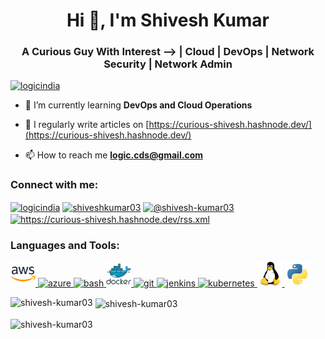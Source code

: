 <h1 align="center">Hi 👋, I'm Shivesh Kumar</h1>
<h3 align="center">A Curious Guy With Interest --> | Cloud | DevOps | Network Security | Network Admin</h3>

<p align="left"> <a href="https://twitter.com/logicindia" target="blank"><img src="https://img.shields.io/twitter/follow/logicindia?logo=twitter&style=for-the-badge" alt="logicindia" /></a> </p>

- 🌱 I’m currently learning **DevOps and Cloud Operations**

- 📝 I regularly write articles on [https://curious-shivesh.hashnode.dev/](https://curious-shivesh.hashnode.dev/)

- 📫 How to reach me **logic.cds@gmail.com**

<h3 align="left">Connect with me:</h3>
<p align="left">
<a href="https://twitter.com/logicindia" target="blank"><img align="center" src="https://raw.githubusercontent.com/rahuldkjain/github-profile-readme-generator/master/src/images/icons/Social/twitter.svg" alt="logicindia" height="30" width="40" /></a>
<a href="https://linkedin.com/in/shiveshkumar03" target="blank"><img align="center" src="https://raw.githubusercontent.com/rahuldkjain/github-profile-readme-generator/master/src/images/icons/Social/linked-in-alt.svg" alt="shiveshkumar03" height="30" width="40" /></a>
<a href="https://hashnode.com/@shivesh-kumar03" target="blank"><img align="center" src="https://raw.githubusercontent.com/rahuldkjain/github-profile-readme-generator/master/src/images/icons/Social/hashnode.svg" alt="@shivesh-kumar03" height="30" width="40" /></a>
<a href="/https://curious-shivesh.hashnode.dev/rss.xml" target="blank"><img align="center" src="https://raw.githubusercontent.com/rahuldkjain/github-profile-readme-generator/master/src/images/icons/Social/rss.svg" alt="https://curious-shivesh.hashnode.dev/rss.xml" height="30" width="40" /></a>
</p>

<h3 align="left">Languages and Tools:</h3>
<p align="left"> <a href="https://aws.amazon.com" target="_blank" rel="noreferrer"> <img src="https://raw.githubusercontent.com/devicons/devicon/master/icons/amazonwebservices/amazonwebservices-original-wordmark.svg" alt="aws" width="40" height="40"/> </a> <a href="https://azure.microsoft.com/en-in/" target="_blank" rel="noreferrer"> <img src="https://www.vectorlogo.zone/logos/microsoft_azure/microsoft_azure-icon.svg" alt="azure" width="40" height="40"/> </a> <a href="https://www.gnu.org/software/bash/" target="_blank" rel="noreferrer"> <img src="https://www.vectorlogo.zone/logos/gnu_bash/gnu_bash-icon.svg" alt="bash" width="40" height="40"/> </a> <a href="https://www.docker.com/" target="_blank" rel="noreferrer"> <img src="https://raw.githubusercontent.com/devicons/devicon/master/icons/docker/docker-original-wordmark.svg" alt="docker" width="40" height="40"/> </a> <a href="https://git-scm.com/" target="_blank" rel="noreferrer"> <img src="https://www.vectorlogo.zone/logos/git-scm/git-scm-icon.svg" alt="git" width="40" height="40"/> </a> <a href="https://www.jenkins.io" target="_blank" rel="noreferrer"> <img src="https://www.vectorlogo.zone/logos/jenkins/jenkins-icon.svg" alt="jenkins" width="40" height="40"/> </a> <a href="https://kubernetes.io" target="_blank" rel="noreferrer"> <img src="https://www.vectorlogo.zone/logos/kubernetes/kubernetes-icon.svg" alt="kubernetes" width="40" height="40"/> </a> <a href="https://www.linux.org/" target="_blank" rel="noreferrer"> <img src="https://raw.githubusercontent.com/devicons/devicon/master/icons/linux/linux-original.svg" alt="linux" width="40" height="40"/> </a> <a href="https://www.python.org" target="_blank" rel="noreferrer"> <img src="https://raw.githubusercontent.com/devicons/devicon/master/icons/python/python-original.svg" alt="python" width="40" height="40"/> </a> </p>

<p><img align="left" src="https://github-readme-stats.vercel.app/api/top-langs?username=shivesh-kumar03&show_icons=true&locale=en&layout=compact" alt="shivesh-kumar03" /></p>

<p>&nbsp;<img align="center" src="https://github-readme-stats.vercel.app/api?username=shivesh-kumar03&show_icons=true&locale=en" alt="shivesh-kumar03" /></p>

<p><img align="center" src="https://github-readme-streak-stats.herokuapp.com/?user=shivesh-kumar03&" alt="shivesh-kumar03" /></p>
